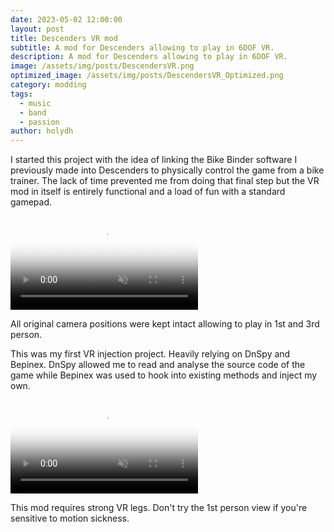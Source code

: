 ```yaml
---
date: 2023-05-02 12:00:00
layout: post
title: Descenders VR mod
subtitle: A mod for Descenders allowing to play in 6DOF VR.
description: A mod for Descenders allowing to play in 6DOF VR.
image: /assets/img/posts/DescendersVR.png
optimized_image: /assets/img/posts/DescendersVR_Optimized.png
category: modding
tags:
  - music
  - band
  - passion
author: holydh
---
```


I started this project with the idea of linking the Bike Binder software I previously made into Descenders to physically control the game from a bike trainer. The lack of time prevented me from doing that final step but the VR mod in itself is entirely functional and a load of fun with a standard gamepad.

<div class="video-container">
    <video autoplay loop muted playsinline poster="/assets/img/loading.gif" src="/assets/img/videos/DescendersVR1.mp4" type="video/mp4" preload="auto"></video>
</div>
<div class="video-description">
    <p>All original camera positions were kept intact allowing to play in 1st and 3rd person.</p>
</div>

This was my first VR injection project. Heavily relying on DnSpy and Bepinex. DnSpy allowed me to read and analyse the source code of the game while Bepinex was used to hook into existing methods and inject my own.

<div class="video-container">
    <video autoplay loop muted playsinline poster="/assets/img/loading.gif" src="/assets/img/videos/DescendersVR2.mp4" type="video/mp4" preload="auto"></video>
</div>
<div class="video-description">
    <p>This mod requires strong VR legs. Don't try the 1st person view if you're sensitive to motion sickness.</p>
</div>

